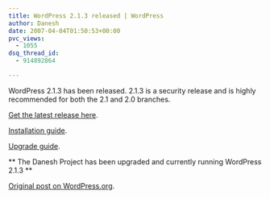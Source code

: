 ```yaml
---
title: WordPress 2.1.3 released | WordPress
author: Danesh
date: 2007-04-04T01:50:53+00:00
pvc_views:
  - 1055
dsq_thread_id:
  - 914892864

---
```

WordPress 2.1.3 has been released. 2.1.3 is a security release and is highly recommended for both the 2.1 and 2.0 branches.

[Get the latest release here][1].

[Installation guide][2].

[Upgrade guide][3].

\*\* The Danesh Project has been upgraded and currently running WordPress 2.1.3 \*\*

[Original post on WordPress.org][4].

 [1]: http://wordpress.org/download/
 [2]: http://codex.wordpress.org/Installing_WordPress
 [3]: http://codex.wordpress.org/Upgrading_WordPress
 [4]: http://wordpress.org/development/2007/04/wordpress-213-and-2010/